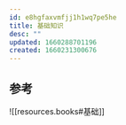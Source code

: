 ```yaml
---
id: e8hgfaxvmfjj1h1wq7pe5he
title: 基础知识
desc: ""
updated: 1660288701196
created: 1660231300676
---
```


## 参考

![[resources.books#基础]]
